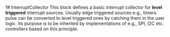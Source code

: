 1# InterruptCollector
This block defines a basic interrupt collector for **level triggered** interrupt sources.
Usually edge triggered sources e.g., timers pulse can be converted to level triggered 
ones by catching them in the user logic. 
Its purpose is to be inherited by implementations of e.g., SPI, I2C etc. controllers based on this principle.